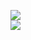 [![](https://img.shields.io/badge/Made%20With-Github%20Spray-lightgrey.svg?style=for-the-badge&logo=github)](https://github.com/Annihil/github-spray#26730)  
[![](https://i.imgur.com/2DrTn0Z.gif)](https://github.com/Annihil/github-spray)